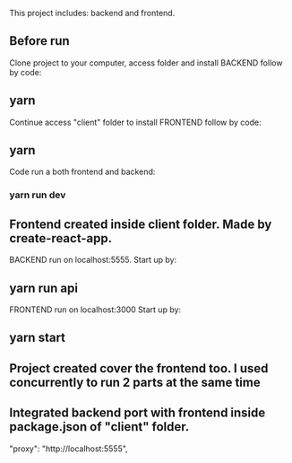 This project includes: backend and frontend.

## Before run

Clone project to your computer, access folder and install BACKEND follow by code:

## yarn

Continue access "client" folder to install FRONTEND follow by code:

## yarn

Code run a both frontend and backend: 

### yarn run dev

## Frontend created inside client folder. Made by create-react-app.

BACKEND run on localhost:5555. Start up by:

## yarn run api

FRONTEND run on localhost:3000 Start up by:

## yarn start

## Project created cover the frontend too. I used concurrently to run 2 parts at the same time
## Integrated backend port with frontend inside package.json of "client" folder. 

"proxy": "http://localhost:5555",
